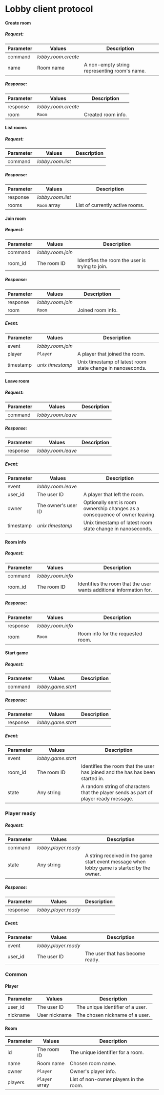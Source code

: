 Lobby client protocol
======

#### Create room

##### Request:

| Parameter | Values | Description |
| --- | --- | ---|
| command | *lobby.room.create* |  |
| name | Room name | A non-empty string representing room's name. |

##### Response:

| Parameter | Values | Description |
| --- | --- | ---|
| response | *lobby.room.create* |  |
| room | `Room` | Created room info. |

#### List rooms

##### Request:

| Parameter | Values | Description |
| --- | --- | ---|
| command | *lobby.room.list* |  |

##### Response:

| Parameter | Values | Description |
| --- | --- | ---|
| response | *lobby.room.list* |  |
| rooms | `Room` array | List of currently active rooms. |

#### Join room

##### Request:

| Parameter | Values | Description |
| --- | --- | ---|
| command | *lobby.room.join* |  |
| room_id | The room ID | Identifies the room the user is trying to join. |

##### Response:

| Parameter | Values | Description |
| --- | --- | ---|
| response | *lobby.room.join* |  |
| room | `Room` | Joined room info. |

##### Event:

| Parameter | Values | Description |
| --- | --- | ---|
| event | *lobby.room.join* |  |
| player | `Player` | A player that joined the room. |
| timestamp | *unix timestamp* | Unix timestamp of latest room state change in nanoseconds. |

#### Leave room

##### Request:

| Parameter | Values | Description |
| --- | --- | ---|
| command | *lobby.room.leave* |  |

##### Response:

| Parameter | Values | Description |
| --- | --- | ---|
| response | *lobby.room.leave* |  |

##### Event:

| Parameter | Values | Description |
| --- | --- | ---|
| event | *lobby.room.leave* |  |
| user_id | The user ID | A player that left the room. |
| owner | The owner's user ID | Optionally sent is room ownership changes as a consequence of owner leaving. |
| timestamp | *unix timestamp* | Unix timestamp of latest room state change in nanoseconds. |

#### Room info

##### Request:

| Parameter | Values | Description |
| --- | --- | ---|
| command | *lobby.room.info* |  |
| room_id | The room ID | Identifies the room that the user wants additional information for. |

##### Response:

| Parameter | Values | Description |
| --- | --- | ---|
| response | *lobby.room.info* |  |
| room | `Room` | Room info for the requested room. |

#### Start game

##### Request:

| Parameter | Values | Description |
| --- | --- | ---|
| command | *lobby.game.start* |  |

##### Response:

| Parameter | Values | Description |
| --- | --- | ---|
| response | *lobby.game.start* |  |

##### Event:

| Parameter | Values | Description |
| --- | --- | ---|
| event | *lobby.game.start* |  |
| room_id | The room ID | Identifies the room that the user has joined and the has has been started in. |
| state | Any string | A random string of characters that the player sends as part of player ready message. |

### Player ready

##### Request:

| Parameter | Values | Description |
| --- | --- | ---|
| command | *lobby.player.ready* |  |
| state | Any string | A string received in the game start event message when lobby game is started by the owner. |

##### Response:

| Parameter | Values | Description |
| --- | --- | ---|
| response | *lobby.player.ready* |  |

##### Event:

| Parameter | Values | Description |
| --- | --- | ---|
| event | *lobby.player.ready* |  |
| user_id | The user ID | The user that has become ready. |

### Common

#### Player

| Parameter | Values | Description |
| --- | --- | ---|
| user_id | The user ID | The unique identifier of a user. |
| nickname | User nickname | The chosen nickname of a user. |

#### Room

| Parameter | Values | Description |
| --- | --- | ---|
| id | The room ID | The unique identifier for a room. |
| name | Room name | Chosen room name. |
| owner | `Player` | Owner's player info. |
| players | `Player` array | List of non-owner players in the room. |
